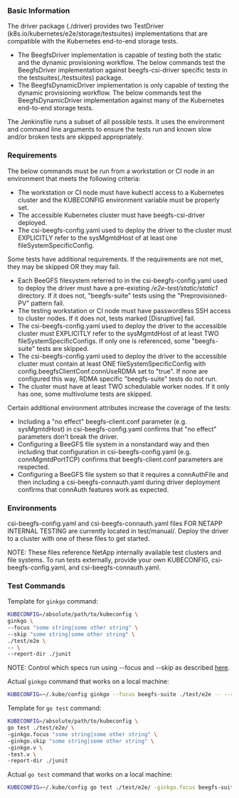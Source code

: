 ### Basic Information

The driver package (./driver) provides two TestDriver
(k8s.io/kubernetes/e2e/storage/testsuites) implementations that are compatible
with the Kubernetes end-to-end storage tests.

* The BeegfsDriver implementation is capable of testing both the static and 
  the dynamic provisioning workflow. The below commands test the BeegfsDriver 
  implementation against beegfs-csi-driver specific tests in the 
  testsuites(./testsuites) package. 
* The BeegfsDynamicDriver implementation is only capable of testing the dynamic
  provisioning workflow. The below commands test the BeegfsDynamicDriver 
  implementation against many of the Kubernetes end-to-end storage tests.

The Jenkinsfile runs a subset of all possible tests. It uses the environment 
and command line arguments to ensure the tests run and known slow and/or 
broken tests are skipped appropriately.

### Requirements

The below commands must be run from a workstation or CI node in an environment 
that meets the following criteria:

* The workstation or CI node must have kubectl access to a Kubernetes cluster
  and the KUBECONFIG environment variable must be properly set.
* The accessible Kubernetes cluster must have beegfs-csi-driver deployed.
* The csi-beegfs-config.yaml used to deploy the driver to the cluster must 
  EXPLICITLY refer to the sysMgmtdHost of at least one fileSystemSpecificConfig.

Some tests have additional requirements. If the requirements are not met, they 
may be skipped OR they may fail.

* Each BeeGFS filesystem referred to in the csi-beegfs-config.yaml used to 
  deploy the driver must have a pre-existing */e2e-test/static/static1* 
  directory. If it does not, "beegfs-suite" tests using the "Preprovisioned-PV" 
  pattern fail.
* The testing workstation or CI node must have passwordless SSH access to 
  cluster nodes. If it does not, tests marked \[Disruptive\] fail.
* The csi-beegfs-config.yaml used to deploy the driver to the accessible cluster
  must EXPLICITLY refer to the sysMgmtdHost of at least TWO 
  fileSystemSpecificConfigs. If only one is referenced, some "beegfs-suite" 
  tests are skipped.
* The csi-beegfs-config.yaml used to deploy the driver to the accessible cluster
  must contain at least ONE fileSystemSpecificConfig with 
  config.beegfsClientConf.connUseRDMA set to "true". If none are configured 
  this way, RDMA specific "beegfs-suite" tests do not run.
* The cluster must have at least TWO schedulable worker nodes. If it only has 
  one, some multivolume tests are skipped.
  
Certain additional environment attributes increase the coverage of the tests:

* Including a "no effect" beegfs-client.conf parameter (e.g. sysMgmtdHost) in 
  csi-beegfs-config.yaml confirms that "no effect" parameters don't break the 
  driver.
* Configuring a BeeGFS file system in a nonstandard way and then including that 
  configuration in csi-beegfs-config.yaml (e.g. connMgmtdPortTCP) confirms that 
  beegfs-client.conf parameters are respected.
* Configuring a BeeGFS file system so that it requires a connAuthFile and then 
  including a csi-beegfs-connauth.yaml during driver deployment confirms that 
  connAuth features work as expected.

### Environments

csi-beegfs-config.yaml and csi-beegfs-connauth.yaml files FOR NETAPP INTERNAL 
TESTING are currently located in test/manual/<beegfs-version>. Deploy the 
driver to a cluster with one of these files to get started.

NOTE: These files reference NetApp internally available test clusters and file 
systems. To run tests externally, provide your own KUBECONFIG, 
csi-beegfs-config.yaml, and csi-beegfs-connauth.yaml.
  
### Test Commands

Template for `ginkgo` command:

```bash
KUBECONFIG=/absolute/path/to/kubeconfig \
ginkgo \
--focus "some string|some other string" \
--skip "some string|some other string" \
./test/e2e \
-- \
--report-dir ./junit
```

NOTE: Control which specs run using --focus and --skip as described 
[here](https://onsi.github.io/ginkgo/).

Actual `ginkgo` command that works on a local machine:

```bash
KUBECONFIG=~/.kube/config ginkgo --focus beegfs-suite ./test/e2e -- --report-dir ./junit
```

Template for `go test` command:

```bash
KUBECONFIG=/absolute/path/to/kubeconfig \
go test ./test/e2e/ \
-ginkgo.focus "some string|some other string" \
-ginkgo.skip "some string|some other string" \
-ginkgo.v \ 
-test.v \
-report-dir ./junit
```

Actual `go test` command that works on a local machine:

```bash
KUBECONFIG=~/.kube/config go test ./test/e2e/ -ginkgo.focus beegfs-suite -ginkgo.v -test.v -report-dir ./junit
```